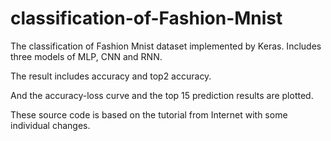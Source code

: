 # classification-of-Fashion-Mnist
The classification of Fashion Mnist dataset implemented by Keras.  Includes three models of MLP, CNN and RNN.

The result includes accuracy and top2 accuracy.

And the accuracy-loss curve and the top 15 prediction results are plotted.

These source code is based on the tutorial from Internet with some individual changes.
